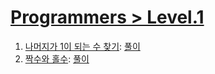 # [Programmers > Level.1](https://school.programmers.co.kr/learn/challenges?order=acceptance_desc&levels=1&languages=javascript)

1. [나머지가 1이 되는 수 찾기](https://school.programmers.co.kr/learn/courses/30/lessons/87389): [풀이](./find-number-1-as-rest/)
2. [짝수와 홀수](https://school.programmers.co.kr/learn/courses/30/lessons/12937): [풀이](./even-and-odd)
